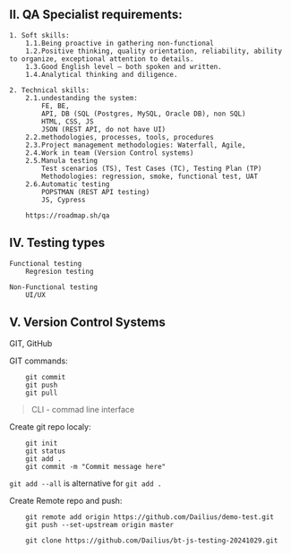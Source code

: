 
## II. QA Specialist requirements:
    1. Soft skills:
        1.1.Being proactive in gathering non-functional
        1.2.Positive thinking, quality orientation, reliability, ability to organize, exceptional attention to details.
        1.3.Good English level – both spoken and written.
        1.4.Analytical thinking and diligence.

    2. Technical skills:
        2.1.undestanding the system:
            FE, BE,
            API, DB (SQL (Postgres, MySQL, Oracle DB), non SQL)
            HTML, CSS, JS
            JSON (REST API, do not have UI) 
        2.2.methodologies, processes, tools, procedures
        2.3.Project management methodologies: Waterfall, Agile,
        2.4.Work in team (Version Control systems)
        2.5.Manula testing
            Test scenarios (TS), Test Cases (TC), Testing Plan (TP)
            Methodologies: regression, smoke, functional test, UAT
        2.6.Automatic testing
            POPSTMAN (REST API testing)
            JS, Cypress

        https://roadmap.sh/qa



## IV. Testing types
    Functional testing
        Regresion testing

    Non-Functional testing
        UI/UX

## V. Version Control Systems
   GIT, GitHub

GIT commands:
```git
    git commit
    git push
    git pull
```
> CLI - commad line interface

Create git repo localy:

```git
    git init
    git status
    git add .
    git commit -m "Commit message here"
```
`git add --all` is alternative for `git add .`

Create Remote repo and push:
```git
    git remote add origin https://github.com/Dailius/demo-test.git
    git push --set-upstream origin master
```

```git
    git clone https://github.com/Dailius/bt-js-testing-20241029.git
```


